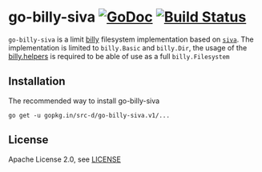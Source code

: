 # go-billy-siva [![GoDoc](https://godoc.org/gopkg.in/src-d/go-billy-siva.v1?status.svg)](https://godoc.org/gopkg.in/src-d/go-billy-siva.v1) [![Build Status](https://travis-ci.org/src-d/go-billy-siva.svg?branch=master)](https://travis-ci.org/src-d/go-billy-siva)


`go-billy-siva` is a limit [billy](https://github.com/src-d/go-billy) filesystem implementation based on [`siva`](https://github.com/src-d/go-siva). The implementation is limited to `billy.Basic` and `billy.Dir`, the usage of the [billy.helpers](https://github.com/src-d/go-billy/tree/master/helper) is required to be able of use as a full `billy.Filesystem`

Installation
------------

The recommended way to install go-billy-siva

```
go get -u gopkg.in/src-d/go-billy-siva.v1/...
```

License
-------

Apache License 2.0, see [LICENSE](LICENSE)